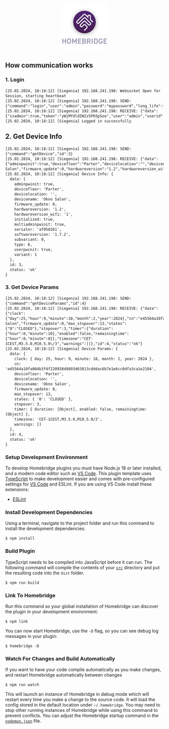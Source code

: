 <p align="center">

<img src="https://github.com/homebridge/branding/raw/latest/logos/homebridge-wordmark-logo-vertical.png" width="150">

</p>

## How communication works


### 1. Login
```
[25.02.2024, 10:18:12] [Siegenia] 192.168.241.198: Websocket Open for Session, starting heartbeat
[25.02.2024, 10:18:12] [Siegenia] 192.168.241.198: SEND: {"command":"login","user":"admin","password":"mypassword","long_life":false,"id":2}
[25.02.2024, 10:18:12] [Siegenia] 192.168.241.198: RECEIVE: {"data":{"isadmin":true,"token":"yWjMYdldZW2z5PH3pSoo","user":"admin","userid":0},"id":2,"status":"ok"}
[25.02.2024, 10:18:12] [Siegenia] Logged in successfully
```

## 2. Get Device Info

```
[25.02.2024, 10:18:12] [Siegenia] 192.168.241.198: SEND: {"command":"getDevice","id":3}
[25.02.2024, 10:18:12] [Siegenia] 192.168.241.198: RECEIVE: {"data":{"adminpwinit":true,"devicefloor":"Parter","devicelocation":"","devicename":"Okno Salon","firmware_update":0,"hardwareversion":"1.2","hardwareversion_wifi":"1","initialized":true,"multiadminpwinit":true,"serialnr":"af050261","softwareversion":"1.7.2","subvariant":0,"type":6,"userpwinit":true,"variant":1},"id":3,"status":"ok"}
[25.02.2024, 10:18:12] [Siegenia] Device Info: {
  data: {
    adminpwinit: true,
    devicefloor: 'Parter',
    devicelocation: '',
    devicename: 'Okno Salon',
    firmware_update: 0,
    hardwareversion: '1.2',
    hardwareversion_wifi: '1',
    initialized: true,
    multiadminpwinit: true,
    serialnr: 'af050261',
    softwareversion: '1.7.2',
    subvariant: 0,
    type: 6,
    userpwinit: true,
    variant: 1
  },
  id: 3,
  status: 'ok'
}
```

### 3. Get Device Params

```
[25.02.2024, 10:18:12] [Siegenia] 192.168.241.198: SEND: {"command":"getDeviceParams","id":4}
[25.02.2024, 10:18:12] [Siegenia] 192.168.241.198: RECEIVE: {"data":{"clock":{"day":25,"hour":9,"minute":18,"month":2,"year":2024},"cn":"e45564a10fa004b3f4f22093849893d63813cdddac6b7e1e6cc0dfa3ca1e2104","devicefloor":"Parter","devicelocation":"","devicename":"Okno Salon","firmware_update":0,"max_stopover":13,"states":{"0":"CLOSED"},"stopover":3,"timer":{"duration":{"hour":0,"minute":10},"enabled":false,"remainingtime":{"hour":0,"minute":0}},"timezone":"CET-1CEST,M3.5.0,M10.5.0\/3","warnings":[]},"id":4,"status":"ok"}
[25.02.2024, 10:18:12] [Siegenia] Device Params: {
  data: {
    clock: { day: 25, hour: 9, minute: 18, month: 2, year: 2024 },
    cn: 'e45564a10fa004b3f4f22093849893d63813cdddac6b7e1e6cc0dfa3ca1e2104',
    devicefloor: 'Parter',
    devicelocation: '',
    devicename: 'Okno Salon',
    firmware_update: 0,
    max_stopover: 13,
    states: { '0': 'CLOSED' },
    stopover: 3,
    timer: { duration: [Object], enabled: false, remainingtime: [Object] },
    timezone: 'CET-1CEST,M3.5.0,M10.5.0/3',
    warnings: []
  },
  id: 4,
  status: 'ok'
}
```


### Setup Development Environment

To develop Homebridge plugins you must have Node.js 18 or later installed, and a modern code editor such as [VS Code](https://code.visualstudio.com/). This plugin template uses [TypeScript](https://www.typescriptlang.org/) to make development easier and comes with pre-configured settings for [VS Code](https://code.visualstudio.com/) and ESLint. If you are using VS Code install these extensions:

- [ESLint](https://marketplace.visualstudio.com/items?itemName=dbaeumer.vscode-eslint)

### Install Development Dependencies

Using a terminal, navigate to the project folder and run this command to install the development dependencies:

```shell
$ npm install
```


### Build Plugin

TypeScript needs to be compiled into JavaScript before it can run. The following command will compile the contents of your [`src`](./src) directory and put the resulting code into the `dist` folder.

```shell
$ npm run build
```

### Link To Homebridge

Run this command so your global installation of Homebridge can discover the plugin in your development environment:

```shell
$ npm link
```

You can now start Homebridge, use the `-D` flag, so you can see debug log messages in your plugin:

```shell
$ homebridge -D
```

### Watch For Changes and Build Automatically

If you want to have your code compile automatically as you make changes, and restart Homebridge automatically between changes

```shell
$ npm run watch
```

This will launch an instance of Homebridge in debug mode which will restart every time you make a change to the source code. It will load the config stored in the default location under `~/.homebridge`. You may need to stop other running instances of Homebridge while using this command to prevent conflicts. You can adjust the Homebridge startup command in the [`nodemon.json`](./nodemon.json) file.
